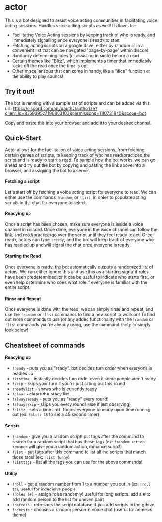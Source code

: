 # actor
This is a bot designed to assist voice acting communities in facilitating voice acting sessions. Handles voice acting scripts as well! It allows for:
- Facilitating Voice Acting sessions by keeping track of who is ready, and immediately signalling once everyone is ready to start
- Fetching acting scripts on a google drive, either by random or in a convenient list that can be navigated "page-by-page" within discord
- Randomly determining roles (or assisting in such) before a read
- Certain themes like "Blitz", which implements a timer that immediately kicks off the read once the time is up!
- Other miscellaneous that can come in handy, like a "dice" function or the ability to play sounds!

## Try it out!
The bot is running with a sample set of scripts and can be added via this url: 
https://discord.com/api/oauth2/authorize?client_id=835939527196803103&permissions=1110731840&scope=bot

Copy and paste this into your browser and add it to your desired channel.

## Quick-Start
Actor allows for the facilitation of voice acting sessions, from fetching certain genres of scripts, to keeping track of who has read/practiced the script and is ready to start a read. To sample how the bot works, we can go ahead and try out the bot by copying and pasting the link above into a browser, and assigning the bot to a server.

#### Fetching a script
Let's start off by fetching a voice acting script for everyone to read. We can either use the commands `!random`, or `!list`, in order to populate acting scripts in the chat for everyone to select.

#### Readying up
Once a script has been chosen, make sure everyone is inside a voice channel in discord. Once done, everyone in the voice channel can follow the link, and read/practice/go over the script until they feel ready to act. Once ready, actors can type `!ready`, and the bot will keep track of everyone who has readied up and will signal the chat once everyone is ready.

#### Starting the Read
Once everyone is ready, the bot automatically outputs a randomized list of actors. We can either ignore this and use this as a starting signal if roles have been predetermined, or it can be useful to indicate who starts first, or even help determine who does what role if everyone is familiar with the entire script. 

#### Rinse and Repeat
Once everyone is done with the read, we can simply rinse and repeat, and use the `!random` or `!list` commands to find a new script to work on! To find out more commands to use (or any added functionality with the `!random` or `!list` commands you're already using, use the command `!help` or simply look below!

## Cheatsheet of commands

#### Readying up
- `!ready` - puts you as "ready". bot decides turn order when everyone is readies up
- `!itstime` - instantly decides turn order even if some people aren't ready
- `!skip` - skips your turn if you're just sitting out this round
- `!readylist` - shows who is currently ready
- `!clear` - clears the ready list
- `!alwaysready` - puts you as "ready" every round!
- `!alwaysskip` - skips you every round! (use if just observing)
- `!blitz` - sets a time limit. forces everyone to ready upon time running out (ex: `!blitz 45` to set a 45 second timer)

#### Scripts
- `!random` - give you a random script! put tags after the command to search for a random script that has those tags (ex: `!random action romance` will give you a random action, romance script!)
- `!list` - put tags after this command to list all the scripts that match those tags! (ex: `!list funny`)
- `!listtags` - list all the tags you can use for the above commands!


#### Utility
- `!roll` - get a random number from 1 to a number you put in (ex: `!roll 10`), useful for indecisive people
- `!roles [#]` - assign roles randomly! useful for long scripts. add a # to add random person to the list for uneven pairs
- `!refresh` - refreshes the script database if you add scripts in the gdrive
- `!nemesis` - chooses a random person in voice chat (useful for nemesis theme)
